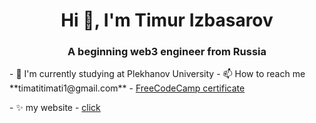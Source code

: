 <h1 align="center">Hi 👋, I'm Timur Izbasarov</h1>
<h3 align="center">A beginning web3 engineer from Russia</h3>
- 🔭 I'm currently studying at Plekhanov University
- 📫 How to reach me **timatitimati1@gmail.com**
- <a href='https://www.freecodecamp.org/certification/fcc5c26cd21-2c16-4218-9fbb-7ef445e60fc3/responsive-web-design'>FreeCodeCamp certificate</a>
<p align="left">
  - ✨ my website - <a href='https://timurblog.me/'>click</a>
</p>
